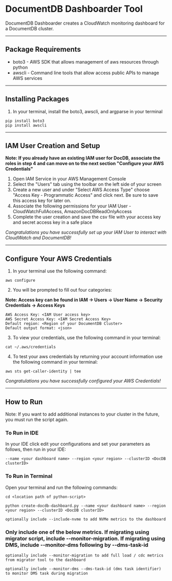 # DocumentDB Dashboarder Tool
DocumentDB Dashboarder creates a CloudWatch monitoring dashboard for a DocumentDB cluster.

------------------------------------------------------------------------------------------------------------------------
## Package Requirements 

* boto3 - AWS SDK that allows management of aws resources through python
* awscli - Command line tools that allow access public APIs to manage AWS services

------------------------------------------------------------------------------------------------------------------------
## Installing Packages

1. In your terminal, install the boto3, awscli, and argparse in your terminal
```
pip install boto3
pip install awscli
```
------------------------------------------------------------------------------------------------------------------------
## IAM User Creation and Setup

**Note: If you already have an existing IAM user for DocDB, associate the roles in step 4 and can move on to the next
section "Configure your AWS Credentials"**

1. Open IAM Service in your AWS Management Console
2. Select the "Users" tab using the toolbar on the left side of your screen
3. Create a new user and under "Select AWS Access Type" choose "Access Key - Programmatic Access" and click next. Be sure to save this access key for later on.
4. Associate the following permissions for your IAM User - CloudWatchFullAccess, AmazonDocDBReadOnlyAccess
5. Complete the user creation and save the csv file with your access key and secret access key in a safe place

_Congratulations you have successfully set up your IAM User to interact with CloudWatch and DocumentDB!_

------------------------------------------------------------------------------------------------------------------------
## Configure Your AWS Credentials

1. In your terminal use the following command: 
```
aws configure
```
2. You will be prompted to fill out four categories:

**Note: Access key can be found in IAM -> Users -> User Name -> Security Credentials -> Access Keys**
```
AWS Access Key: <IAM User access key> 
AWS Secret Access Key: <IAM Secret Access Key> 
Default region: <Region of your DocumentDB Cluster>
Default output format: <json>
```
3. To view your credentials, use the following command in your terminal: 
```
cat ~/.aws/credentials
```
4. To test your aws credentials by returning your account information use the following command in your terminal:
```
aws sts get-caller-identity | tee 
```

_Congratulations you have successfully configured your AWS Credentials!_

------------------------------------------------------------------------------------------------------------------------
## How to Run

Note: If you want to add additional instances to your cluster in the future, you must run the script again.

### To Run in IDE
In your IDE click edit your configurations and set your parameters as follows, then run in your IDE: 
```
--name <your dashboard name> --region <your region> --clusterID <DocDB clusterID>
```
### To Run in Terminal
Open your terminal and run the following commands: 
```
cd <location path of python-script>
```
```
python create-docdb-dashboard.py --name <your dashboard name> --region <your region> --clusterID <DocDB clusterID>

optionally include --include-nvme to add NVMe metrics to the dashboard
```
### Only include one of the below metrics. If migrating using migrator script, include --monitor-migration. If migrating using DMS, include --monitor-dms following by --dms-task-id
```
optionally include --monitor-migration to add full load / cdc metrics from migrator tool to the dashboard

optionally include --monitor-dms --dms-task-id (dms task identifier) to monitor DMS task during migration
```
